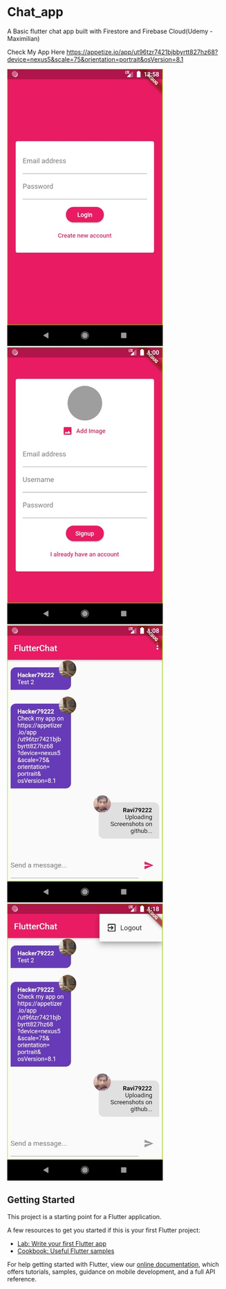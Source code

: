 # Chat_app

A Basic flutter chat app built with Firestore and Firebase Cloud(Udemy - Maximilian)

Check My App Here https://appetize.io/app/ut96tzr7421bjbbyrtt827hz68?device=nexus5&scale=75&orientation=portrait&osVersion=8.1


<img src = "ScreenShots/Auth_Screen.jpg"> <img src = "ScreenShots/Auth_Screen Signup.jpg"> 
<img src = "ScreenShots/Chat_screen.jpg"> <img src = "ScreenShots/Log_Out_Screen.jpg"> 

## Getting Started

This project is a starting point for a Flutter application.

A few resources to get you started if this is your first Flutter project:

- [Lab: Write your first Flutter app](https://flutter.dev/docs/get-started/codelab)
- [Cookbook: Useful Flutter samples](https://flutter.dev/docs/cookbook)

For help getting started with Flutter, view our
[online documentation](https://flutter.dev/docs), which offers tutorials,
samples, guidance on mobile development, and a full API reference.
